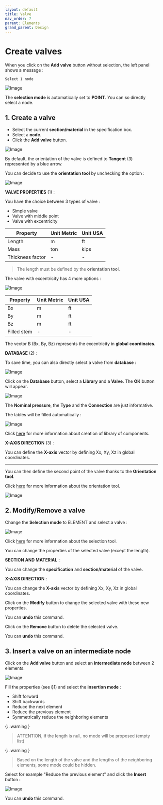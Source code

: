 ```yaml
---
layout: default
title: Valve
nav_order: 7
parent: Elements
grand_parent: Design
---
```


# Create valves

When you click on the **Add valve** button without selection, the left panel shows a message :

    Select 1 node

![Image](../../Images/Valve1.jpg)

The **selection mode** is automatically set to **POINT**. You can so directly select a node.

## 1. Create a valve

- Select the current **section/material** in the specification box.
- Select a **node**.
- Click the **Add valve** button.

![Image](../../Images/Valve2.jpg)

By default, the orientation of the valve is defined to **Tangent** (3) represented by a blue arrow.

You can decide to use the **orientation tool** by unchecking the option :

![Image](../../Images/Valve3.jpg)

**VALVE PROPERTIES** (1) :

You have the choice between 3 types of valve :

- Simple valve
- Valve with middle point
- Valve with excentricity

| Property | Unit Metric | Unit USA |
| -------- | ---- | ---- |
| Length | m | ft |
| Mass | ton | kips |
| Thickness factor | - | - |

>The length must be defined by the **orientation tool**.

The valve with excentricity has 4 more options :

![Image](../../Images/Valve4.jpg)

| Property | Unit Metric | Unit USA |
| -------- | ---- | ---- |
| Bx | m | ft |
| By | m | ft |
| Bz | m | ft |
| Filled stem | - | - |

The vector B (Bx, By, Bz) represents the excentricity in **global coordinates**.

**DATABASE** (2) :

To save time, you can also directly select a valve from **database** :

![Image](../../Images/Valve5.jpg)

Click on the **Database** button, select a **Library** and a **Valve**. The **OK** button will appear.

![Image](../../Images/Valve6.jpg)

The **Nominal pressure**, the **Type** and the **Connection** are just informative.

The tables will be filled automatically :

![Image](../../Images/Valve7.jpg)

Click [here](https://documentation.metapiping.com/Settings/Databases/Components.html) for more information about creation of library of components.

**X-AXIS DIRECTION** (3) :

You can define the **X-axis** vector by defining Xx, Xy, Xz in global coordinates.

---

You can then define the second point of the valve thanks to the **Orientation tool**.

Click [here](https://documentation.metapiping.com/Design/Elements/Orientation.html) for more information about the orientation tool.

![Image](../../Images/Valve8.jpg)

## 2. Modify/Remove a valve

Change the **Selection mode** to ELEMENT and select a valve :

![Image](../../Images/Valve9.jpg)

Click [here](https://documentation.metapiping.com/Design/Selection.html) for more information about the selection tool.

You can change the properties of the selected valve (except the length).

**SECTION AND MATERIAL** :

You can change the **specification** and **section/material** of the valve.

**X-AXIS DIRECTION** :

You can change the **X-axis** vector by defining Xx, Xy, Xz in global coordinates.

Click on the **Modify** button to change the selected valve with these new properties.

You can **undo** this command.

Click on the **Remove** button to delete the selected valve.

You can **undo** this command.

## 3. Insert a valve on an intermediate node

Click on the **Add valve** button and select an **intermediate node** between 2 elements.

![Image](../../Images/Valve10.jpg)

Fill the properties (see §1) and select the **insertion mode** :

- Shift forward
- Shift backwards
- Reduce the next element
- Reduce the previous element
- Symmetrically reduce the neighboring elements

{: .warning }
>ATTENTION, if the length is null, no mode will be proposed (empty list)

{: .warning }
>Based on the length of the valve and the lengths of the neighboring elements, some mode could be hidden.

Select for example "Reduce the previous element" and click the **Insert** button :

![Image](../../Images/Valve11.jpg)

You can **undo** this command.
